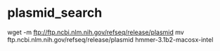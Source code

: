 # plasmid_search
wget -m ftp://ftp.ncbi.nlm.nih.gov/refseq/release/plasmid
mv ftp.ncbi.nlm.nih.gov/refseq/release/plasmid
hmmer-3.1b2-macosx-intel
